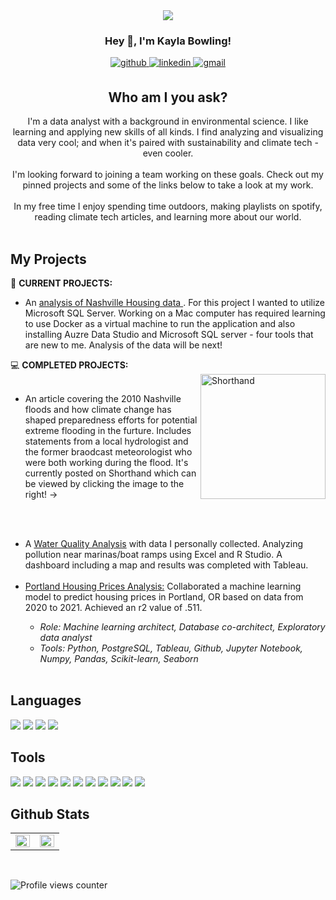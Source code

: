 
<div id="header" align="center">
  <img src="https://visme.co/blog/wp-content/uploads/climate-change-facts-header-wide.gif" />
</div>

### <div align="center">Hey 👋, I'm Kayla Bowling!</div>  
  

<div align="center">
<a href="https://github.com/kbowling74" target="_blank">
<img src=https://img.shields.io/badge/github-%2324292e.svg?&style=for-the-badge&logo=github&logoColor=white alt=github style="margin-bottom: 5px;" />
</a>
<a href="https://linkedin.com/in/kbowling74" target="_blank">
<img src=https://img.shields.io/badge/linkedin-%231E77B5.svg?&style=for-the-badge&logo=linkedin&logoColor=white alt=linkedin style="margin-bottom: 5px;" />
</a>  
<a href="mailto:kbowling074@gmail.com" target="_blank">
<img src=https://img.shields.io/badge/Gmail-D14836?style=for-the-badge&logo=gmail&logoColor=white alt=gmail style="margin-bottom: 5px;" />
</a>
</div>  
  



<h2 align="center"> Who am I you ask? </h2>
<div align="center">I'm a data analyst with a background in environmental science. I like learning and applying new skills of all kinds. I find analyzing and visualizing data very cool; and when it's paired with sustainability and climate tech - even cooler. 
</div>  
<br/>

<div align="center">I'm looking forward to joining a team working on these goals. Check out my pinned projects and some of the links below to take a look at my work.</div>
<br>
<div align="center">In my free time I enjoy spending time outdoors, making playlists on spotify, reading climate tech articles, and learning more about our world. </div>
  
<br/>

## My Projects
<div>
🔭 <b>CURRENT PROJECTS:</b><br>
<ul>
  <li>An <a href="https://github.com/kbowling74/Nashville_Housing">analysis of Nashville Housing data </a>. For this project I wanted to utilize Microsoft SQL Server. Working on a Mac computer has required learning to use Docker as a virtual machine to run the application and also installing Auzre Data Studio and Microsoft SQL server - four tools that are new to me. Analysis of the data will be next!</li>
</ul>

💻 <b>COMPLETED PROJECTS:</b><br>
  <a href="https://preview.shorthand.com/YjSqNC54Ms5qjxHL">
  <img align="right" src=https://user-images.githubusercontent.com/106560606/214631477-f9a822de-1741-4aea-8769-c7429be677be.png alt=Shorthand height=200 />
  </a><br>
  <ul><li>An article covering the 2010 Nashville floods and how climate change has shaped preparedness efforts for potential extreme flooding in the furture. Includes statements from a local hydrologist and the former braodcast meteorologist who were both working during the flood. It's currently posted on Shorthand which can be viewed by clicking the image to the right! -> </li>
    
   <br><br>
    

<li>A <a href="https://github.com/kbowling74/Water_Quality_Analysis" title="Water Quality Analysis">Water Quality Analysis</a> with data I personally       collected. Analyzing pollution near marinas/boat ramps using Excel and R Studio. A dashboard including a map and results was completed with Tableau.   </li>
<br>

<li><a href="https://github.com/SamSteffen/Portland_Housing_Prices" title="Portland Housing Prices">Portland Housing Prices Analysis:</a> Collaborated a       machine learning model to predict housing prices in Portland, OR based on data from 2020 to 2021. Achieved an r2 value of .511.</li>
  <ul>
    <li><i> Role: Machine learning architect, Database co-architect, Exploratory data analyst <br/></li>
    <li>Tools: Python, PostgreSQL, Tableau, Github, Jupyter Notebook, Numpy, Pandas, Scikit-learn, Seaborn </i></li><br/>
  </ul>
</div>

## Languages   
<div>  
  <img src="https://img.shields.io/badge/Python-3776AB?style=for-the-badge&logo=python&logoColor=white" />
  <img src="https://img.shields.io/badge/JavaScript-323330?style=for-the-badge&logo=javascript&logoColor=F7DF1E" /> 
  <img src="https://img.shields.io/badge/HTML5-E34F26?style=for-the-badge&logo=html5&logoColor=white" />
  <img src="https://img.shields.io/badge/CSS3-1572B6?style=for-the-badge&logo=css3&logoColor=white" />
</div>

## Tools
<div>
  <img src="https://img.shields.io/badge/postgres-%23316192.svg?style=for-the-badge&logo=postgresql&logoColor=white" />
  <img src="https://img.shields.io/badge/Microsoft_Excel-217346?style=for-the-badge&logo=microsoft-excel&logoColor=white" />
  <img src="https://img.shields.io/badge/Anaconda-%2344A833.svg?style=for-the-badge&logo=anaconda&logoColor=white" />
  <img src="https://img.shields.io/badge/RStudio-4285F4?style=for-the-badge&logo=rstudio&logoColor=white" />
  <img src="https://img.shields.io/badge/Visual%20Studio%20Code-0078d7.svg?style=for-the-badge&logo=visual-studio-code&logoColor=white" />
  <img src="https://img.shields.io/badge/jupyter-%23FA0F00.svg?style=for-the-badge&logo=jupyter&logoColor=white" />
  <img src="https://img.shields.io/badge/Matplotlib-%23ffffff.svg?style=for-the-badge&logo=Matplotlib&logoColor=black" />
  <img src="https://img.shields.io/badge/numpy-%23013243.svg?style=for-the-badge&logo=numpy&logoColor=white" />
  <img src="https://img.shields.io/badge/pandas-%23150458.svg?style=for-the-badge&logo=pandas&logoColor=white" />
  <img src="https://img.shields.io/badge/Plotly-%233F4F75.svg?style=for-the-badge&logo=plotly&logoColor=white" />
  <img src="https://img.shields.io/badge/scikit--learn-%23F7931E.svg?style=for-the-badge&logo=scikit-learn&logoColor=white" />
</div>

## Github Stats  
<table><tr>
<td valign="top" width="50%">
  <img src="https://github-readme-stats.vercel.app/api/top-langs/?username=kbowling74&hide_border=true&layout=compact" align="left" style="width: 100%" />
</td>
  
<td valign="top" width="50%">
  <img src="https://github-readme-stats.vercel.app/api?username=kbowling74&show_icons=true&count_private=true&hide_border=true" align="left" style="width: 100%" />
</td></tr></table>  
<br/>    

![Profile views counter](https://komarev.com/ghpvc/?username=kbowling74&&style=flat-square)    
<br />

